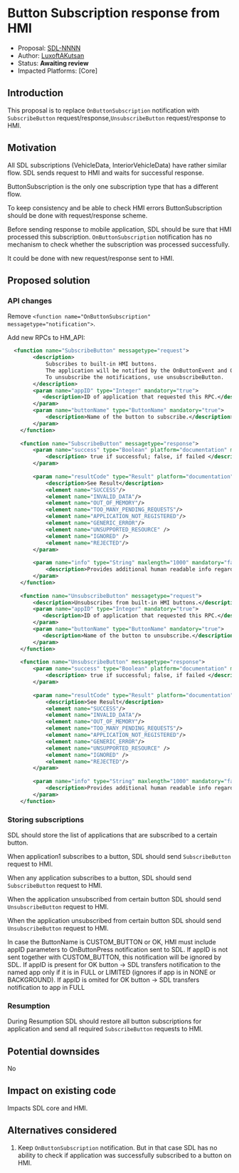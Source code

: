 # Button Subscription response from HMI

* Proposal: [SDL-NNNN](nnnn-button_subscription_response_from_hmi.md)
* Author: [LuxoftAKutsan](https://github.com/LuxoftAKutsan)
* Status: **Awaiting review**
* Impacted Platforms: [Core]

## Introduction
This proposal is to replace `OnButtonSubscription` notification
with `SubscribeButton` request/response,`UnsubscribeButton` request/response to HMI. 

## Motivation

All SDL subscriptions (VehicleData, InteriorVehicleData) have rather similar flow. 
SDL sends request to HMI and waits for successful response. 

ButtonSubscription is the only one subscription type that has a different flow.  

To keep consistency and be able to check HMI errors ButtonSubscription should be done with request/response scheme. 

Before sending response to mobile application, SDL should be sure that HMI processed this subscription.
`OnButtonSubscription` notification has no mechanism to check whether the subscription was processed successfully.  

It could be done with new request/response sent to HMI.


## Proposed solution

### API changes

Remove `<function name="OnButtonSubscription" messagetype="notification">`. 

Add new RPCs to HM_API:
```xml
  <function name="SubscribeButton" messagetype="request">
        <description>
            Subscribes to built-in HMI buttons.
            The application will be notified by the OnButtonEvent and OnButtonPress.
            To unsubscribe the notifications, use unsubscribeButton.
        </description>
        <param name="appID" type="Integer" mandatory="true">
           <description>ID of application that requested this RPC.</description>
        </param>
        <param name="buttonName" type="ButtonName" mandatory="true">
            <description>Name of the button to subscribe.</description>
        </param>
    </function>
    
    <function name="SubscribeButton" messagetype="response">
        <param name="success" type="Boolean" platform="documentation" mandatory="true">
            <description> true if successful; false, if failed </description>
        </param>
        
        <param name="resultCode" type="Result" platform="documentation" mandatory="true">
            <description>See Result</description>
            <element name="SUCCESS"/>
            <element name="INVALID_DATA"/>
            <element name="OUT_OF_MEMORY"/>
            <element name="TOO_MANY_PENDING_REQUESTS"/>
            <element name="APPLICATION_NOT_REGISTERED"/>
            <element name="GENERIC_ERROR"/>
            <element name="UNSUPPORTED_RESOURCE" />
            <element name="IGNORED" />
            <element name="REJECTED"/>
        </param>
        
        <param name="info" type="String" maxlength="1000" mandatory="false" platform="documentation">
            <description>Provides additional human readable info regarding the result.</description>
        </param>
    </function>
    
    <function name="UnsubscribeButton" messagetype="request">
        <description>Unsubscribes from built-in HMI buttons.</description>
        <param name="appID" type="Integer" mandatory="true">
           <description>ID of application that requested this RPC.</description>
        </param>
        <param name="buttonName" type="ButtonName" mandatory="true">
           <description>Name of the button to unsubscribe.</description>
        </param>
    </function>
    
    <function name="UnsubscribeButton" messagetype="response">
        <param name="success" type="Boolean" platform="documentation" mandatory="true">
            <description> true if successful; false, if failed </description>
        </param>
        
        <param name="resultCode" type="Result" platform="documentation" mandatory="true">
            <description>See Result</description>
            <element name="SUCCESS"/>
            <element name="INVALID_DATA"/>
            <element name="OUT_OF_MEMORY"/>
            <element name="TOO_MANY_PENDING_REQUESTS"/>
            <element name="APPLICATION_NOT_REGISTERED"/>
            <element name="GENERIC_ERROR"/>
            <element name="UNSUPPORTED_RESOURCE" />
            <element name="IGNORED" />
            <element name="REJECTED"/>
        </param>
        
        <param name="info" type="String" maxlength="1000" mandatory="false" platform="documentation">
            <description>Provides additional human readable info regarding the result.</description>
        </param>
    </function>

```

### Storing subscriptions

SDL should store the list of applications that are subscribed to a certain button. 

When application1 subscribes to a button, SDL should send `SubscribeButton` request to HMI.

When any application subscribes to a button, SDL should send `SubscribeButton` request to HMI.

When the application unsubscribed from certain button SDL should send `UnsubscribeButton` request to HMI. 

When the application unsubscribed from certain button SDL should send `UnsubscribeButton` request to HMI.

In case the ButtonName is CUSTOM_BUTTON or OK, HMI must include appID parameters to OnButtonPress notification sent to SDL. 
If appID is not sent together with CUSTOM_BUTTON, this notification will be ignored by SDL. 
If appID is present for OK button -> SDL transfers notification to the named app only if it is in FULL or LIMITED (ignores if app is in NONE or BACKGROUND). 
If appID is omited for OK button -> SDL transfers notification to app in FULL 

### Resumption 

During Resumption SDL should restore all button subscriptions for application and send all required `SubscribeButton` requests to HMI.

## Potential downsides

No

## Impact on existing code

Impacts SDL core and HMI. 

## Alternatives considered
 1. Keep `OnButtonSubscription` notification. But in that case SDL has no ability to check if application was successfully subscribed to a button on HMI.
